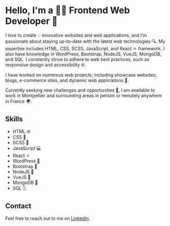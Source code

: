 # Hello, I'm a 👨‍💻 Frontend Web Developer 👋

I love to create 💡 innovative websites and web applications, and I'm passionate about staying up-to-date with the latest web technologies 🔍. My expertise includes HTML, CSS, SCSS, JavaScript, and React ⚛️ framework. I also have knowledge in WordPress, Bootstrap, NodeJS, VueJS, MongoDB, and SQL. I constantly strive to adhere to web best practices, such as responsive design and accessibility 🌐. 

I have worked on numerous web projects, including showcase websites, blogs, e-commerce sites, and dynamic web applications 💼.

Currently seeking new challenges and opportunities 💪, I am available to work in Montpellier and surrounding areas in person or remotely anywhere in France 🌍.

## Skills

-   HTML 🌐
-   CSS 🎨
-   SCSS 🎨
-   JavaScript 💻
-   React ⚛️
-   WordPress 📝
-   Bootstrap 🌅
-   NodeJS 🚀
-   VueJS 🌟
-   MongoDB 🍃
-   SQL 🗄️

## Contact

Feel free to reach out to me on [LinkedIn](https://www.linkedin.com/in/arthur-blanc-abcoding/).
